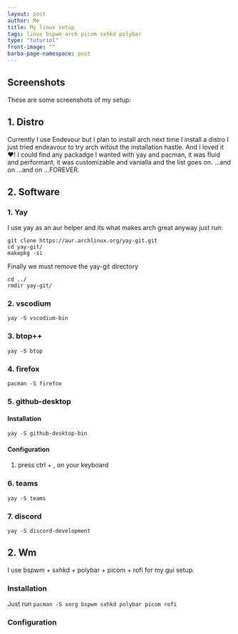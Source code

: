 ```yaml
---
layout: post
author: Me
title: My linux setup
tags: linux bspwm arch picom sxhkd polybar
type: "tuturiol"
front-image: ""
barba-page-namespace: post
---
```


## Screenshots
These are some screenshots of my setup:

## 1. Distro
Currently I use Endevour but I plan to install arch next time I install a distro I just tried endeavour to try arch witout the installation hastle. And I loved it ❤️️! I could find any packadge I wanted with yay and pacman, it was fluid and performant, it was customizable and vanialla and the list goes on. ...and on ...and on ...FOREVER.

## 2. Software
### 1. Yay
I use yay as an aur helper and its what makes arch great anyway just run:
```
git clone https://aur.archlinux.org/yay-git.git
cd yay-git/
makepkg -si
```
Finally we must remove the yay-git directory
```
cd ../
rmdir yay-git/
```
### 2. vscodium
```
yay -S vscodium-bin
```
### 3. btop++
```
yay -S btop
```
### 4. firefox
```
pacman -S firefox
```
### 5. github-desktop
#### Installation
```
yay -S github-desktop-bin
```
#### Configuration
1. press ctrl + , on your keyboard

### 6. teams
```yay -S teams```
### 7. discord
```yay -S discord-development```

## 2. Wm
I use bspwm + sxhkd + polybar + picom + rofi for my gui setup.
### Installation
Just run
```pacman -S xorg bspwm sxhkd polybar picom rofi```
### Configuration
